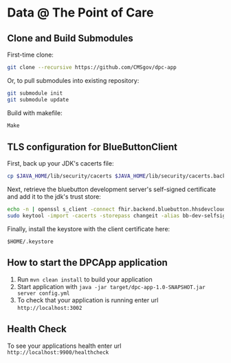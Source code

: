 # Data @ The Point of Care

Clone and Build Submodules
---

First-time clone:

```bash
git clone --recursive https://github.com/CMSgov/dpc-app
```

Or, to pull submodules into existing repository:

```bash
git submodule init
git submodule update
```

Build with makefile:
```bash
Make
```

TLS configuration for BlueButtonClient
---

First, back up your JDK's cacerts file:
```bash
cp $JAVA_HOME/lib/security/cacerts $JAVA_HOME/lib/security/cacerts.backup
```

Next, retrieve the bluebutton development server's self-signed certificate and add it to the jdk's trust store:

```bash
echo -n | openssl s_client -connect fhir.backend.bluebutton.hhsdevcloud.us:443 -servername fhir.backend.bluebutton.hhsdevcloud.us -cert client-test-keypair.pem \\n| sed -ne '/-BEGIN CERTIFICATE-/,/-END CERTIFICATE-/p' \\n| tee "/tmp/server.crt"
sudo keytool -import -cacerts -storepass changeit -alias bb-dev-selfsigned -file /tmp/server.crt
```

Finally, install the keystore with the client certificate here:
```
$HOME/.keystore
```

How to start the DPCApp application
---

1. Run `mvn clean install` to build your application
1. Start application with `java -jar target/dpc-app-1.0-SNAPSHOT.jar server config.yml`
1. To check that your application is running enter url `http://localhost:3002`

Health Check
---

To see your applications health enter url `http://localhost:9900/healthcheck`
